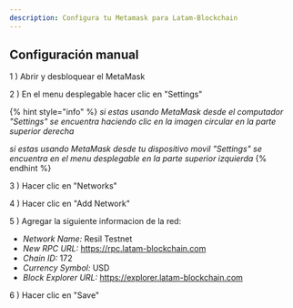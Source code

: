 ```yaml
---
description: Configura tu Metamask para Latam-Blockchain
---
```


## Configuración manual

1 \) Abrir y desbloquear el MetaMask  

2 \) En el menu desplegable hacer clic en "Settings"

{% hint style="info" %}
*si estas usando MetaMask desde el computador "Settings" se encuentra haciendo clic en la imagen circular en la parte superior derecha*

*si estas usando MetaMask desde tu dispositivo movil "Settings" se encuentra en el menu desplegable en la parte superior izquierda*
{% endhint %}

3 \) Hacer clic en "Networks"

4 \) Hacer clic en "Add Network"

5 \) Agregar la siguiente informacion de la red:

  * _Network Name:_        Resil Testnet
  * _New RPC URL:_         https://rpc.latam-blockchain.com
  * _Chain ID:_               172
  * _Currency Symbol:_     USD
  * _Block Explorer URL:_  https://explorer.latam-blockchain.com

6 \) Hacer clic en "Save"


